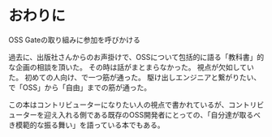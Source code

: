# おわりに


OSS Gateの取り組みに参加を呼びかける

過去に、出版社さんからのお声掛けで、OSSについて包括的に語る「教科書」的な企画の相談を頂いた。
その時は話がまとまらなかった。
視点が欠如していた。
初めての人向け、で一つ筋が通った。
駆け出しエンジニアと繋がりたい、で「OSS」から「自由」までの筋が通った。

この本はコントリビューターになりたい人の視点で書かれているが、コントリビューターを迎え入れる側である既存のOSS開発者にとっての、「自分達が取るべき模範的な振る舞い」を語っている本でもある。



